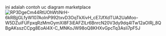 ini adalah contoh uc diagram marketplace
![RP3DgeCm44RtUOhWtiNrH-6kRBjjGLfyW107AoInP992txvD3OqTkXivH_cE7JfXdTUA2UaMoo-W5DZuiFUFpxqRzMmOymXI8F3iEAFZlLr6BnrcN20V3dy9dq4lTw12aOIRj_8QBgAKsszCCpg8EoAl4X-C_MNKoJW98oQ8KHXvGpcTq3Asli7pF5J](https://github.com/user-attachments/assets/c526af50-77ae-4dcb-8a09-bdd854543947)
